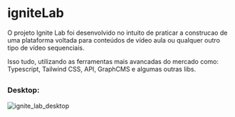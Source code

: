 # igniteLab
O projeto Ignite Lab foi desenvolvido no intuito de praticar a construcao de uma plataforma voltada para conteúdos de vídeo aula ou qualquer outro tipo de vídeo sequenciais. 

Isso tudo, utilizando as ferramentas mais avancadas do mercado como: Typescript, Tailwind CSS, API, GraphCMS e algumas outras libs.
##

### Desktop:
![ignite_lab_desktop](https://user-images.githubusercontent.com/96268732/175610013-d77c0baf-2658-4916-85be-adbcba147efc.PNG)

